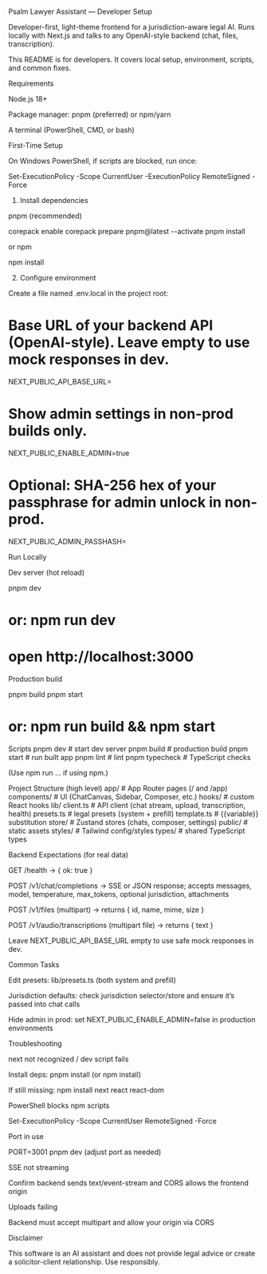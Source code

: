 Psalm Lawyer Assistant — Developer Setup

Developer-first, light-theme frontend for a jurisdiction-aware legal AI. Runs locally with Next.js and talks to any OpenAI-style backend (chat, files, transcription).

This README is for developers. It covers local setup, environment, scripts, and common fixes.

Requirements

Node.js 18+

Package manager: pnpm (preferred) or npm/yarn

A terminal (PowerShell, CMD, or bash)

First-Time Setup

On Windows PowerShell, if scripts are blocked, run once:

Set-ExecutionPolicy -Scope CurrentUser -ExecutionPolicy RemoteSigned -Force

1) Install dependencies

pnpm (recommended)

corepack enable
corepack prepare pnpm@latest --activate
pnpm install


or npm

npm install

2) Configure environment

Create a file named .env.local in the project root:

# Base URL of your backend API (OpenAI-style). Leave empty to use mock responses in dev.
NEXT_PUBLIC_API_BASE_URL=

# Show admin settings in non-prod builds only.
NEXT_PUBLIC_ENABLE_ADMIN=true

# Optional: SHA-256 hex of your passphrase for admin unlock in non-prod.
NEXT_PUBLIC_ADMIN_PASSHASH=

Run Locally

Dev server (hot reload)

pnpm dev
# or: npm run dev
# open http://localhost:3000


Production build

pnpm build
pnpm start
# or: npm run build && npm start

Scripts
pnpm dev         # start dev server
pnpm build       # production build
pnpm start       # run built app
pnpm lint        # lint
pnpm typecheck   # TypeScript checks


(Use npm run ... if using npm.)

Project Structure (high level)
app/                  # App Router pages (/ and /app)
components/           # UI (ChatCanvas, Sidebar, Composer, etc.)
hooks/                # custom React hooks
lib/
  client.ts           # API client (chat stream, upload, transcription, health)
  presets.ts          # legal presets (system + prefill)
  template.ts         # {{variable}} substitution
  store/              # Zustand stores (chats, composer, settings)
public/               # static assets
styles/               # Tailwind config/styles
types/                # shared TypeScript types

Backend Expectations (for real data)

GET /health → { ok: true }

POST /v1/chat/completions → SSE or JSON response; accepts messages, model, temperature, max_tokens, optional jurisdiction, attachments

POST /v1/files (multipart) → returns { id, name, mime, size }

POST /v1/audio/transcriptions (multipart file) → returns { text }

Leave NEXT_PUBLIC_API_BASE_URL empty to use safe mock responses in dev.

Common Tasks

Edit presets: lib/presets.ts (both system and prefill)

Jurisdiction defaults: check jurisdiction selector/store and ensure it’s passed into chat calls

Hide admin in prod: set NEXT_PUBLIC_ENABLE_ADMIN=false in production environments

Troubleshooting

next not recognized / dev script fails

Install deps: pnpm install (or npm install)

If still missing: npm install next react react-dom

PowerShell blocks npm scripts

Set-ExecutionPolicy -Scope CurrentUser RemoteSigned -Force

Port in use

PORT=3001 pnpm dev (adjust port as needed)

SSE not streaming

Confirm backend sends text/event-stream and CORS allows the frontend origin

Uploads failing

Backend must accept multipart and allow your origin via CORS

Disclaimer

This software is an AI assistant and does not provide legal advice or create a solicitor-client relationship. Use responsibly.
